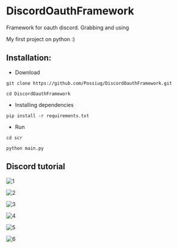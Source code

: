 # DiscordOauthFramework
Framework for oauth discord. Grabbing and using

My first project on python :)

## Installation:
- Download
```
git clone https://github.com/Possiug/DiscordOauthFramework.git
```
```
cd DiscordOauthFramework
```
- Installing dependencies
```
pip install -r requirements.txt
```
- Run
```
cd scr
```
```
python main.py
```

## Discord tutorial
![1](https://github.com/Possiug/DiscordOauthFramework/assets/144494336/c9482861-95f6-4501-8dc8-541160a20118)

![2](https://github.com/Possiug/DiscordOauthFramework/assets/144494336/4ce2584c-14ca-4744-9e1a-e402c4e5319f)

![3](https://github.com/Possiug/DiscordOauthFramework/assets/144494336/7113fd3a-a0ad-498d-827e-04761bd9f394)

![4](https://github.com/Possiug/DiscordOauthFramework/assets/144494336/98e35000-6d59-4144-9a63-1ff57d9b5bc8)

![5](https://github.com/Possiug/DiscordOauthFramework/assets/144494336/3b4a3156-754e-49c5-8532-5a01a5000466)

![6](https://github.com/Possiug/DiscordOauthFramework/assets/144494336/e2315825-811f-4cc6-98c9-f7169591ffda)
